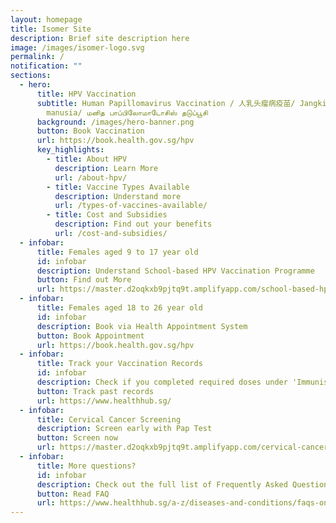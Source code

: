 ```yaml
---
layout: homepage
title: Isomer Site
description: Brief site description here
image: /images/isomer-logo.svg
permalink: /
notification: ""
sections:
  - hero:
      title: HPV Vaccination
      subtitle: Human Papillomavirus Vaccination / 人乳头瘤病疫苗/ Jangkitan papilomavirus
        manusia/ மனித பாப்பிலோமாடோசிஸ் தடுப்பூசி
      background: /images/hero-banner.png
      button: Book Vaccination
      url: https://book.health.gov.sg/hpv
      key_highlights:
        - title: About HPV
          description: Learn More
          url: /about-hpv/
        - title: Vaccine Types Available
          description: Understand more
          url: /types-of-vaccines-available/
        - title: Cost and Subsidies
          description: Find out your benefits
          url: /cost-and-subsidies/
  - infobar:
      title: Females aged 9 to 17 year old
      id: infobar
      description: Understand School-based HPV Vaccination Programme
      button: Find out More
      url: https://master.d2oqkxb9pjtq9t.amplifyapp.com/school-based-hpv-vaccination/
  - infobar:
      title: Females aged 18 to 26 year old
      id: infobar
      description: Book via Health Appointment System
      button: Book Appointment
      url: https://book.health.gov.sg/hpv
  - infobar:
      title: Track your Vaccination Records
      id: infobar
      description: Check if you completed required doses under 'Immunisation'
      button: Track past records
      url: https://www.healthhub.sg/
  - infobar:
      title: Cervical Cancer Screening
      description: Screen early with Pap Test
      button: Screen now
      url: https://master.d2oqkxb9pjtq9t.amplifyapp.com/cervical-cancer-screening/
  - infobar:
      title: More questions?
      id: infobar
      description: Check out the full list of Frequently Asked Questions
      button: Read FAQ
      url: https://www.healthhub.sg/a-z/diseases-and-conditions/faqs-on-hpv-and-hpv-immunisation#1
---
```

